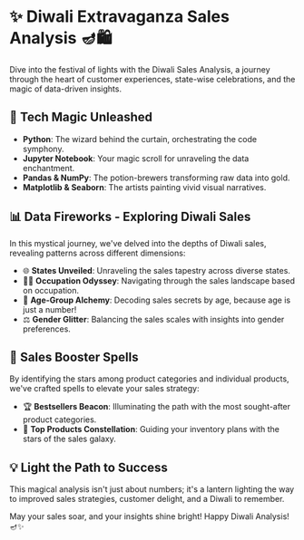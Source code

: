 # ✨ Diwali Extravaganza Sales Analysis 🪔🛍️

Dive into the festival of lights with the Diwali Sales Analysis, a journey through the heart of customer experiences, state-wise celebrations, and the magic of data-driven insights.

## 🚀 Tech Magic Unleashed

- **Python**: The wizard behind the curtain, orchestrating the code symphony.
- **Jupyter Notebook**: Your magic scroll for unraveling the data enchantment.
- **Pandas & NumPy**: The potion-brewers transforming raw data into gold.
- **Matplotlib & Seaborn**: The artists painting vivid visual narratives.

## 📊 Data Fireworks - Exploring Diwali Sales

In this mystical journey, we've delved into the depths of Diwali sales, revealing patterns across different dimensions:

- 🌐 **States Unveiled**: Unraveling the sales tapestry across diverse states.
- 👩‍💼 **Occupation Odyssey**: Navigating through the sales landscape based on occupation.
- 👫 **Age-Group Alchemy**: Decoding sales secrets by age, because age is just a number!
- ⚖️ **Gender Glitter**: Balancing the sales scales with insights into gender preferences.

## 🌟 Sales Booster Spells

By identifying the stars among product categories and individual products, we've crafted spells to elevate your sales strategy:

- 🏆 **Bestsellers Beacon**: Illuminating the path with the most sought-after product categories.
- 🚀 **Top Products Constellation**: Guiding your inventory plans with the stars of the sales galaxy.

## 💡 Light the Path to Success

This magical analysis isn't just about numbers; it's a lantern lighting the way to improved sales strategies, customer delight, and a Diwali to remember.

May your sales soar, and your insights shine bright! Happy Diwali Analysis! 🪔✨

